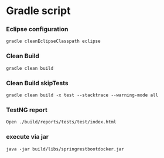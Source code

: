 # Gradle script

### Eclipse configuration
`````
gradle cleanEclipseClasspath eclipse
`````

### Clean Build
`````
gradle clean build
`````

### Clean Build skipTests
`````
gradle clean build -x test --stacktrace --warning-mode all
`````

### TestNG report
`````
Open ./build/reports/tests/test/index.html
`````

### execute via jar
`````
java -jar build/libs/springrestbootdocker.jar
`````
